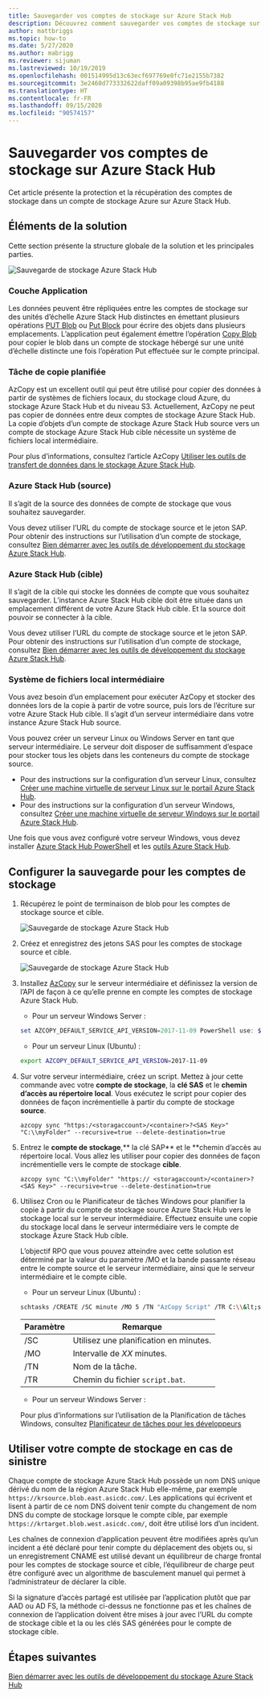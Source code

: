 ```yaml
---
title: Sauvegarder vos comptes de stockage sur Azure Stack Hub
description: Découvrez comment sauvegarder vos comptes de stockage sur Azure Stack Hub.
author: mattbriggs
ms.topic: how-to
ms.date: 5/27/2020
ms.author: mabrigg
ms.reviewer: sijuman
ms.lastreviewed: 10/19/2019
ms.openlocfilehash: 001514995d13c63ecf697769e0fc71e2155b7382
ms.sourcegitcommit: 3e2460d773332622daff09a09398b95ae9fb4188
ms.translationtype: HT
ms.contentlocale: fr-FR
ms.lasthandoff: 09/15/2020
ms.locfileid: "90574157"
---
```

# <a name="back-up-your-storage-accounts-on-azure-stack-hub"></a>Sauvegarder vos comptes de stockage sur Azure Stack Hub

Cet article présente la protection et la récupération des comptes de stockage dans un compte de stockage Azure sur Azure Stack Hub.

## <a name="elements-of-the-solution"></a>Éléments de la solution

Cette section présente la structure globale de la solution et les principales parties.

![Sauvegarde de stockage Azure Stack Hub](./media/azure-stack-network-howto-backup-storage/azure-stack-storage-backup.png)

### <a name="application-layer"></a>Couche Application

Les données peuvent être répliquées entre les comptes de stockage sur des unités d’échelle Azure Stack Hub distinctes en émettant plusieurs opérations [PUT Blob](/rest/api/storageservices/put-blob) ou [Put Block](/rest/api/storageservices/put-block) pour écrire des objets dans plusieurs emplacements. L’application peut également émettre l’opération [Copy Blob](/rest/api/storageservices/copy-blob) pour copier le blob dans un compte de stockage hébergé sur une unité d’échelle distincte une fois l’opération Put effectuée sur le compte principal.

### <a name="scheduled-copy-task"></a>Tâche de copie planifiée

AzCopy est un excellent outil qui peut être utilisé pour copier des données à partir de systèmes de fichiers locaux, du stockage cloud Azure, du stockage Azure Stack Hub et du niveau S3. Actuellement, AzCopy ne peut pas copier de données entre deux comptes de stockage Azure Stack Hub. La copie d’objets d’un compte de stockage Azure Stack Hub source vers un compte de stockage Azure Stack Hub cible nécessite un système de fichiers local intermédiaire.

Pour plus d’informations, consultez l’article AzCopy [Utiliser les outils de transfert de données dans le stockage Azure Stack Hub](./azure-stack-storage-transfer.md?view=azs-1908#azcopy).

### <a name="azure-stack-hub-source"></a>Azure Stack Hub (source)

Il s’agit de la source des données de compte de stockage que vous souhaitez sauvegarder.

Vous devez utiliser l’URL du compte de stockage source et le jeton SAP. Pour obtenir des instructions sur l’utilisation d’un compte de stockage, consultez [Bien démarrer avec les outils de développement du stockage Azure Stack Hub](azure-stack-storage-dev.md).

### <a name="azure-stack-hub-target"></a>Azure Stack Hub (cible)

Il s’agit de la cible qui stocke les données de compte que vous souhaitez sauvegarder. L’instance Azure Stack Hub cible doit être située dans un emplacement différent de votre Azure Stack Hub cible. Et la source doit pouvoir se connecter à la cible.

Vous devez utiliser l’URL du compte de stockage source et le jeton SAP. Pour obtenir des instructions sur l’utilisation d’un compte de stockage, consultez [Bien démarrer avec les outils de développement du stockage Azure Stack Hub](azure-stack-storage-dev.md).

### <a name="intermediary-local-filesystem"></a>Système de fichiers local intermédiaire

Vous avez besoin d’un emplacement pour exécuter AzCopy et stocker des données lors de la copie à partir de votre source, puis lors de l’écriture sur votre Azure Stack Hub cible. Il s’agit d’un serveur intermédiaire dans votre instance Azure Stack Hub source.

Vous pouvez créer un serveur Linux ou Windows Server en tant que serveur intermédiaire. Le serveur doit disposer de suffisamment d’espace pour stocker tous les objets dans les conteneurs du compte de stockage source.
- Pour des instructions sur la configuration d’un serveur Linux, consultez [Créer une machine virtuelle de serveur Linux sur le portail Azure Stack Hub](azure-stack-quick-linux-portal.md).  
- Pour des instructions sur la configuration d’un serveur Windows, consultez [Créer une machine virtuelle de serveur Windows sur le portail Azure Stack Hub](azure-stack-quick-windows-portal.md).  

Une fois que vous avez configuré votre serveur Windows, vous devez installer [Azure Stack Hub PowerShell](../operator/azure-stack-powershell-install.md?toc=https%3A%2F%2Fdocs.microsoft.com%2FFazure-stack%2Fuser%2FTOC.json&bc=https%3A%2F%2Fdocs.microsoft.com%2FFazure-stack%2Fbreadcrumb%2Ftoc.json) et les [outils Azure Stack Hub](../operator/azure-stack-powershell-download.md?toc=https%3A%2F%2Fdocs.microsoft.com%2FFazure-stack%2Fuser%2FTOC.json&bc=https%3A%2F%2Fdocs.microsoft.com%2FFazure-stack%2Fbreadcrumb%2Ftoc.json).

## <a name="set-up-backup-for-storage-accounts"></a>Configurer la sauvegarde pour les comptes de stockage

1. Récupérez le point de terminaison de blob pour les comptes de stockage source et cible.

    ![Sauvegarde de stockage Azure Stack Hub](./media/azure-stack-network-howto-backup-storage/back-up-step1.png)

2. Créez et enregistrez des jetons SAS pour les comptes de stockage source et cible.

    ![Sauvegarde de stockage Azure Stack Hub](./media/azure-stack-network-howto-backup-storage/back-up-step2.png)

3. Installez [AzCopy](https://github.com/Azure/azure-storage-azcopy) sur le serveur intermédiaire et définissez la version de l’API de façon à ce qu’elle prenne en compte les comptes de stockage Azure Stack Hub.

    - Pour un serveur Windows Server :

    ```PowerShell  
    set AZCOPY_DEFAULT_SERVICE_API_VERSION=2017-11-09 PowerShell use: $env:AZCOPY_DEFAULT_SERVICE_API_VERSION="2017-11-09"
    ```

    - Pour un serveur Linux (Ubuntu) :

    ```bash  
    export AZCOPY_DEFAULT_SERVICE_API_VERSION=2017-11-09
    ```

4. Sur votre serveur intermédiaire, créez un script. Mettez à jour cette commande avec votre **compte de stockage**, la **clé SAS** et le **chemin d’accès au répertoire local**. Vous exécutez le script pour copier des données de façon incrémentielle à partir du compte de stockage **source**.

    ```
    azcopy sync "https:/<storagaccount>/<container>?<SAS Key>" "C:\\myFolder" --recursive=true --delete-destination=true
    ```

5.  Entrez le **compte de stockage**,** la clé SAP** et le **chemin d’accès au répertoire local.  Vous allez les utiliser pour copier des données de façon incrémentielle vers le compte de stockage **cible**.
    
    ```
    azcopy sync "C:\\myFolder" "https:// <storagaccount>/<container>?<SAS Key>" --recursive=true --delete-destination=true
    ```

6.  Utilisez Cron ou le Planificateur de tâches Windows pour planifier la copie à partir du compte de stockage source Azure Stack Hub vers le stockage local sur le serveur intermédiaire. Effectuez ensuite une copie du stockage local dans le serveur intermédiaire vers le compte de stockage Azure Stack Hub cible.

    L’objectif RPO que vous pouvez atteindre avec cette solution est déterminé par la valeur du paramètre /MO et la bande passante réseau entre le compte source et le serveur intermédiaire, ainsi que le serveur intermédiaire et le compte cible.

    - Pour un serveur Linux (Ubuntu) :

    ```bash  
    schtasks /CREATE /SC minute /MO 5 /TN "AzCopy Script" /TR C:\\&lt;script name>.bat
    ```

    | Paramètre | Remarque | 
    | ---- | ---- |
    | /SC | Utilisez une planification en minutes. |
    | /MO | Intervalle de *XX* minutes. |
    | /TN | Nom de la tâche. |
    | /TR | Chemin du fichier `script.bat`. |


    - Pour un serveur Windows Server :

    Pour plus d’informations sur l’utilisation de la Planification de tâches Windows, consultez [Planificateur de tâches pour les développeurs](/windows/win32/taskschd/task-scheduler-start-page)
    

## <a name="use-your-storage-account-in-a-disaster"></a>Utiliser votre compte de stockage en cas de sinistre

Chaque compte de stockage Azure Stack Hub possède un nom DNS unique dérivé du nom de la région Azure Stack Hub elle-même, par exemple `https://krsource.blob.east.asicdc.com/`. Les applications qui écrivent et lisent à partir de ce nom DNS doivent tenir compte du changement de nom DNS du compte de stockage lorsque le compte cible, par exemple `https://krtarget.blob.west.asicdc.com/`, doit être utilisé lors d’un incident.

Les chaînes de connexion d’application peuvent être modifiées après qu’un incident a été déclaré pour tenir compte du déplacement des objets ou, si un enregistrement CNAME est utilisé devant un équilibreur de charge frontal pour les comptes de stockage source et cible, l’équilibreur de charge peut être configuré avec un algorithme de basculement manuel qui permet à l’administrateur de déclarer la cible.

Si la signature d’accès partagé est utilisée par l’application plutôt que par AAD ou AD FS, la méthode ci-dessus ne fonctionne pas et les chaînes de connexion de l’application doivent être mises à jour avec l’URL du compte de stockage cible et la ou les clés SAS générées pour le compte de stockage cible.

## <a name="next-steps"></a>Étapes suivantes

[Bien démarrer avec les outils de développement du stockage Azure Stack Hub](azure-stack-storage-dev.md)

